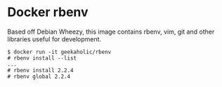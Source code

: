 # Docker rbenv

Based off Debian Wheezy, this image contains rbenv, vim, git and other libraries useful for development.

```
$ docker run -it geekaholic/rbenv
# rbenv install --list
...
# rbenv install 2.2.4
# rbenv global 2.2.4
```

